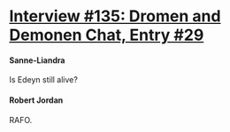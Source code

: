 # [Interview #135: Dromen and Demonen Chat, Entry #29](https://www.theoryland.com/intvmain.php?i=135#29)

#### Sanne-Liandra

Is Edeyn still alive?

#### Robert Jordan

RAFO.


